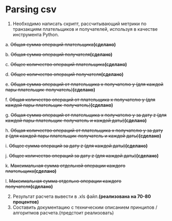 # Parsing csv

1.	Необходимо написать скрипт, рассчитывающий метрики по транзакциям плательщиков и получателей, используя в качестве инструмента Python.

  a.	~~Общая сумма операций плательщика~~**(сделано)**
  
  b.	~~Общая сумма операций получателя~~**(сделано)**
  
  c.	~~Общее количество операций плательщика~~**(сделано)**
  
  d.	~~Общее количество операций получателя~~**(сделано)**
  
  e.	~~Общая сумма операций от плательщика x получателю y (для каждой пары плательщик-получатель)~~**(сделано)**
  
  f.	~~Общая количество операций от плательщика x получателю y (для каждой пары плательщик-получатель)~~**(сделано)**
  
  g.	~~Общая сумма операций от плательщика x получателю y за дату z (для каждой пары плательщик-получатель и каждой даты)~~**(сделано)**
  
  h.	~~Общая количество операций от плательщика x получателю y за дату z (для каждой пары плательщик-получатель и каждой даты)~~**(сделано)**
  
  i.	~~Общее сумма операций за дату z  (для каждой даты)~~**(сделано)**
  
  j.	~~Общее количество операций за дату z  (для каждой даты)~~**(сделано)**
  
  k.	~~Максимальная сумма отдельной операции каждого плательщика~~**(сделано)**
  
  l.	~~Максимальная сумма отдельно операции каждого получателя~~**(сделано)**

2.	Результат расчета вывести в .xls файл.**(реализована на 70-80 процентов)**
3.	Составить документацию с техническим описанием принципов / алгоритмов расчета.(предстоит реализовать)
